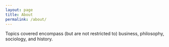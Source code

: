 ```yaml
---
layout: page
title: About
permalink: /about/
---
```


Topics covered encompass (but are not restricted to) business, philosophy, sociology, and history.
